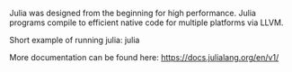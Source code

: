 Julia was designed from the beginning for high performance. Julia programs compile to efficient native code for multiple platforms via LLVM.

Short example of running julia:
julia

More documentation can be found here: https://docs.julialang.org/en/v1/

